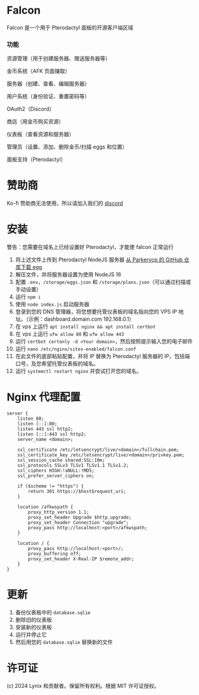 # Falcon
Falcon 是一个用于 Pterodactyl 面板的开源客户端区域

### 功能
资源管理（用于创建服务器、赠送服务器等）

金币系统（AFK 页面赚取）

服务器（创建、查看、编辑服务器）

用户系统（身份验证、重置密码等）

OAuth2（Discord）

商店（用金币购买资源）

仪表板（查看资源和服务器）

管理员（设置、添加、删除金币/扫描 eggs 和位置）

面板支持（Pterodactyl）

# 赞助商
Ko-fi 赞助商无法使用，所以请加入我们的 [discord](https://www.lynix.tech/discord/join)

# 安装

警告：您需要在域名上已经设置好 Pterodactyl，才能使 falcon 正常运行  
1. 将上述文件上传到 Pterodactyl NodeJS 服务器 [从 Parkervcp 的 GitHub 仓库下载 egg](https://github.com/parkervcp/eggs/blob/master/generic/nodejs/egg-node-js-generic.json)  
2. 解压文件，并将服务器设置为使用 NodeJS 16  
3. 配置 `.env`，`/storage/eggs.json` 和 `/storage/plans.json`（可以通过扫描或手动设置）  
4. 运行 `npm i`  
5. 使用 `node index.js` 启动服务器  
6. 登录到您的 DNS 管理器，将您想要托管仪表板的域名指向您的 VPS IP 地址。（示例：dashboard.domain.com 192.168.0.1）  
7. 在 vps 上运行 `apt install nginx && apt install certbot`  
8. 在 vps 上运行 `ufw allow 80` 和 `ufw allow 443`  
9. 运行 `certbot certonly -d <Your domain>`，然后按照提示输入您的电子邮件  
10. 运行 `nano /etc/nginx/sites-enabled/falcon.conf`  
11. 在此文件的底部粘贴配置，并将 IP 替换为 Pterodactyl 服务器的 IP，包括端口号，及您希望托管仪表板的域名。  
12. 运行 `systemctl restart nginx` 并尝试打开您的域名。  

# Nginx 代理配置
```Nginx
server {
    listen 80;
    listen [::]:80;
    listen 443 ssl http2;
    listen [::]:443 ssl http2;
    server_name <domain>;

    ssl_certificate /etc/letsencrypt/live/<domain>/fullchain.pem;
    ssl_certificate_key /etc/letsencrypt/live/<domain>/privkey.pem;
    ssl_session_cache shared:SSL:10m;
    ssl_protocols SSLv3 TLSv1 TLSv1.1 TLSv1.2;
    ssl_ciphers HIGH:!aNULL:!MD5;
    ssl_prefer_server_ciphers on;

    if ($scheme != "https") {
        return 301 https://$host$request_uri;
    }

    location /afkwspath {
        proxy_http_version 1.1;
        proxy_set_header Upgrade $http_upgrade;
        proxy_set_header Connection "upgrade";
        proxy_pass http://localhost:<port>/afkwspath;
    }

    location / {
        proxy_pass http://localhost:<port>/;
        proxy_buffering off;
        proxy_set_header X-Real-IP $remote_addr;
    }
}
```

# 更新

1. 备份仪表板中的 `database.sqlie`  
2. 删除旧的仪表板  
3. 安装新的仪表板  
4. 运行并停止它  
5. 然后用您的 `database.sqlie` 替换新的文件  

# 许可证
(c) 2024 Lynix 和贡献者。保留所有权利。根据 MIT 许可证授权。
